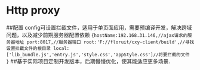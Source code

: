 # Http proxy

##配置 config可设置拦截文件，适用于单页面应用，需要预编译开发，解决跨域问题，以及减少前期服务器配置依赖
`{hostName:192.168.31.146,//ajax请求的服务器地址
port:8017,//服务器端口
root:'F://floruit/cxy-client/build',//寻找设置拦截文件的根目录
local:['lib_bundle.js','entry.js','style.css','appStyle.css']//将要拦截的文件
}`
##基于实际项目定制开发版本，后期慢慢优化，使其能适应更多场景.